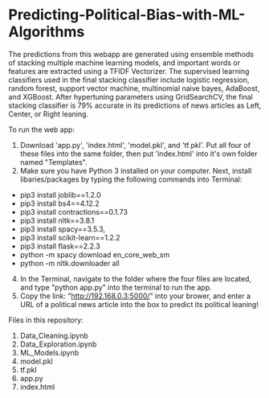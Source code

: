 # Predicting-Political-Bias-with-ML-Algorithms

The predictions from this webapp are generated using ensemble methods of stacking multiple machine learning models, and important words or features are extracted using a TFIDF Vectorizer. The supervised learning classifiers used in the final stacking classifier include logistic regression, random forest, support vector machine, multinomial naive bayes, AdaBoost, and XGBoost. After hypertuning parameters using GridSearchCV, the final stacking classifier is 79% accurate in its predictions of news articles as Left, Center, or Right leaning.


To run the web app:
1. Download 'app.py', 'index.html', 'model.pkl', and 'tf.pkl'. Put all four of these files into the same folder, then put 'index.html' into it's own folder named "Templates". 
2. Make sure you have Python 3 installed on your computer. Next, install libaries/packages by typing the following commands into Terminal:
* pip3 install joblib==1.2.0
* pip3 install bs4==4.12.2
* pip3 install contractions==0.1.73
* pip3 install nltk==3.8.1
* pip3 install spacy==3.5.3,
* pip3 install scikit-learn==1.2.2
* pip3 install flask==2.2.3
* python -m spacy download en_core_web_sm
* python -m nltk.downloader all
4. In the Terminal, navigate to the folder where the four files are located, and type "python app.py" into the terminal to run the app.
5. Copy the link: "http://192.168.0.3:5000/" into your brower, and enter a URL of a political news article into the box to predict its political leaning!


Files in this repository:
1. Data_Cleaning.ipynb
2. Data_Exploration.ipynb
3. ML_Models.ipynb
4. model.pkl
5. tf.pkl
6. app.py
7. index.html
